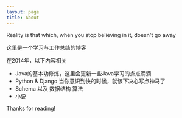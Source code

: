 ```yaml
---
layout: page
title: About
---
```


<p class="message">
  Reality is that which, when you stop believing in it, doesn't go away
</p>

这里是一个学习与工作总结的博客

在2014年，以下内容相关

* Java的基本功修炼，这里会更新一些Java学习的点点滴滴
* Python & Django 当你意识到快的时候，就该下决心写点神马了
* Schema 以及 数据结构 算法
* 小说


Thanks for reading!
